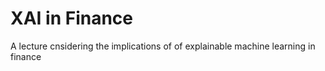 # XAI in Finance
A lecture cnsidering the implications of of explainable machine learning in finance

